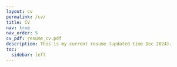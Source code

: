 ```yaml
---
layout: cv
permalink: /cv/
title: CV
nav: true
nav_order: 5
cv_pdf: resume_cv.pdf
description: This is my current resume (updated time Dec 2024). 
toc:
  sidebar: left
---
```

